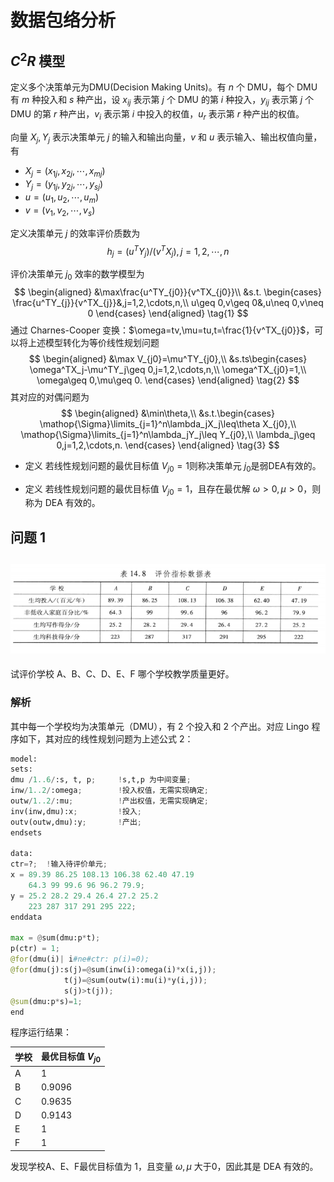 # 数据包络分析
## $C^2R$ 模型
定义多个决策单元为DMU(Decision Making Units)。有 $n$ 个 DMU，每个 DMU 有 $m$ 种投入和 $s$ 种产出，设 $x_{ij}$ 表示第 $j$ 个 DMU 的第 $i$ 种投入，$y_{ij}$ 表示第 $j$ 个 DMU 的第 $r$ 种产出，$v_i$ 表示第 $i$ 中投入的权值，$u_r$ 表示第 $r$ 种产出的权值。

向量 $X_j,Y_j$ 表示决策单元 $j$ 的输入和输出向量，$v$ 和 $u$ 表示输入、输出权值向量，有
* $X_j=(x_{1j},x_{2j},\cdots,x_{mj})$
* $Y_j=(y_{1j},y_{2j},\cdots,y_{sj})$
* $u=(u_1,u_2,\cdots,u_m)$
* $v=(v_1,v_2,\cdots,v_s)$

定义决策单元 $j$ 的效率评价质数为
$$h_j=(u^TY_j)/(v^TX_j),j=1,2,\cdots,n$$

评价决策单元 $j_0$ 效率的数学模型为
$$
\begin{aligned}
&\max\frac{u^TY_{j0}}{v^TX_{j0}}\\
&s.t.
\begin{cases}
\frac{u^TY_{j}}{v^TX_{j}}&,j=1,2,\cdots,n,\\
u\geq 0,v\geq 0&,u\neq 0,v\neq 0
\end{cases}
\end{aligned}
\tag{1}
$$
通过 Charnes-Cooper 变换：$\omega=tv,\mu=tu,t=\frac{1}{v^TX_{j0}}$，可以将上述模型转化为等价线性规划问题
$$
\begin{aligned}
&\max V_{j0}=\mu^TY_{j0},\\
&s.ts\begin{cases}
\omega^TX_j-\mu^TY_j\geq 0,j=1,2,\cdots,n,\\
\omega^TX_{j0}=1,\\
\omega\geq 0,\mu\geq 0.
\end{cases}
\end{aligned}
\tag{2}
$$
其对应的对偶问题为
$$
\begin{aligned}
&\min\theta,\\
&s.t.\begin{cases}
\mathop{\Sigma}\limits_{j=1}^n\lambda_jX_j\leq\theta X_{j0},\\
\mathop{\Sigma}\limits_{j=1}^n\lambda_jY_j\leq Y_{j0},\\
\lambda_j\geq 0,j=1,2,\cdots,n.
\end{cases}
\end{aligned}
\tag{3}
$$

* 定义 若线性规划问题的最优目标值 $V_{j0}=1$​ 则称决策单元 $j_0$​ 是弱DEA有效的。

* 定义 若线性规划问题的最优目标值 $V_{j0}=1$​，且存在最优解 $\omega>0,\mu>0$​，则称为 DEA 有效的。

## 问题 1

## ![image-20210823155231999](.\image-20210823155231999.png)

试评价学校 A、B、C、D、E、F 哪个学校教学质量更好。

### 解析

其中每一个学校均为决策单元（DMU），有 2 个投入和 2 个产出。对应 Lingo 程序如下，其对应的线性规划问题为上述公式 $2$：


```python
model:
sets:
dmu /1..6/:s, t, p; 	!s,t,p 为中间变量;
inw/1..2/:omega;		!投入权值，无需实现确定;
outw/1..2/:mu;			!产出权值，无需实现确定;
inv(inw,dmu):x;			!投入;
outv(outw,dmu):y;		!产出;
endsets

data:
ctr=?;	!输入待评价单元;
x = 89.39 86.25 108.13 106.38 62.40 47.19
    64.3 99 99.6 96 96.2 79.9;
y = 25.2 28.2 29.4 26.4 27.2 25.2
    223 287 317 291 295 222;
enddata

max = @sum(dmu:p*t);
p(ctr) = 1;
@for(dmu(i)| i#ne#ctr: p(i)=0);
@for(dmu(j):s(j)=@sum(inw(i):omega(i)*x(i,j));
     		t(j)=@sum(outw(i):mu(i)*y(i,j));
            s(j)>t(j));
@sum(dmu:p*s)=1;
end
```

程序运行结果：

| 学校 | 最优目标值 $V_{j0}$ |
| ---- | ------------------- |
| A    | 1                   |
| B    | 0.9096              |
| C    | 0.9635              |
| D    | 0.9143              |
| E    | 1                   |
| F    | 1                   |

发现学校A、E、F最优目标值为 1，且变量 $\omega,\mu$​ 大于0，因此其是 DEA 有效的。
